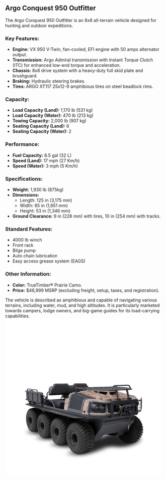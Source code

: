 ## Argo Conquest 950 Outfitter

The Argo Conquest 950 Outfitter is an 8x8 all-terrain vehicle designed for hunting and outdoor expeditions.

### Key Features:

*   **Engine:** VX 950 V-Twin, fan-cooled, EFI engine with 50 amps alternator output.
*   **Transmission:** Argo Admiral transmission with Instant Torque Clutch (ITC) for enhanced low-end torque and acceleration.
*   **Chassis:** 8x8 drive system with a heavy-duty full skid plate and brushguard.
*   **Braking:** Hydraulic steering brakes.
*   **Tires:** ARGO XT117 25x12-9 amphibious tires on steel beadlock rims.

### Capacity:

*   **Load Capacity (Land):** 1,170 lb (531 kg)
*   **Load Capacity (Water):** 470 lb (213 kg)
*   **Towing Capacity:** 2,000 lb (907 kg)
*   **Seating Capacity (Land):** 6
*   **Seating Capacity (Water):** 2

### Performance:

*   **Fuel Capacity:** 8.5 gal (32 L)
*   **Speed (Land):** 17 mph (27 Km/h)
*   **Speed (Water):** 3 mph (5 Km/h)

### Specifications:

*   **Weight:** 1,930 lb (875kg)
*   **Dimensions:**
    *   Length: 125 in (3,175 mm)
    *   Width: 65 in (1,651 mm)
    *   Height: 53 in (1,346 mm)
*   **Ground Clearance:** 9 in (228 mm) with tires, 10 in (254 mm) with tracks.

### Standard Features:

*   4000 lb winch
*   Front rack
*   Bilge pump
*   Auto chain lubrication
*   Easy access grease system (EAGS)

### Other Information:

*   **Color:** TrueTimber® Prairie Camo.
*   **Price:** $46,999 MSRP (excluding freight, setup, taxes, and registration).

The vehicle is described as amphibious and capable of navigating various terrains, including water, mud, and high altitudes. It is particularly marketed towards campers, lodge owners, and big-game guides for its load-carrying capabilities.
![alt text](image.png)